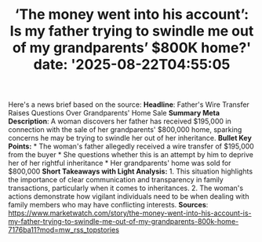﻿---
title: "‘The money went into his account’: Is my father trying to swindle me out of my grandparents’ $800K home?'
date: '2025-08-22T04:55:05"
category: "Markets"
summary: ""
slug: "the money went into his account is my father trying to swind"
source_urls:
  - "https://www.marketwatch.com/story/the-money-went-into-his-account-is-my-father-trying-to-swindle-me-out-of-my-grandparents-800k-home-7176ba11?mod=mw_rss_topstories"
seo:
  title: "‘The money went into his account’: Is my father trying to swindle me out of my grandparents’ $800K home? | Hash n Hedge'
  description: '"
  keywords: ["news", "markets", "brief"]
---
Here's a news brief based on the source:  **Headline**: Father's Wire Transfer Raises Questions Over Grandparents' Home Sale  **Summary Meta Description**: A woman discovers her father has received $195,000 in connection with the sale of her grandparents' $800,000 home, sparking concerns he may be trying to swindle her out of her inheritance.  **Bullet Key Points:**  * The woman's father allegedly received a wire transfer of $195,000 from the buyer * She questions whether this is an attempt by him to deprive her of her rightful inheritance * Her grandparents' home was sold for $800,000  **Short Takeaways with Light Analysis:**  1. This situation highlights the importance of clear communication and transparency in family transactions, particularly when it comes to inheritances. 2. The woman's actions demonstrate how vigilant individuals need to be when dealing with family members who may have conflicting interests.  **Sources**: https://www.marketwatch.com/story/the-money-went-into-his-account-is-my-father-trying-to-swindle-me-out-of-my-grandparents-800k-home-7176ba11?mod=mw_rss_topstories 
